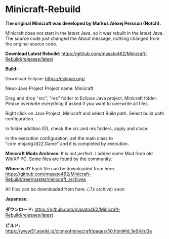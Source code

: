 # Minicraft-Rebuild

<b>The original Minicraft was developed by Markus Alexej Persson (Notch).</b>


Minicraft does not start in the latest Java, so it was rebuilt in the latest Java.
The source code just changed the About message, nothing changed from the original source code.

<b>Download Latest Rebuild:</b>
https://github.com/masato462/Minicraft-Rebuild/releases/latest

<b>Build:</b>

Download Eclipse:
https://eclipse.org/

New>Java Project
Project name: Minicraft

Drag and drop "src", "res" folder to Eclipse Java project, Minicraft folder. Please overwrite everything if asked if you want to overwrite all files.

Right click on Java Project, Minicraft and select Build path.
Select build path configuration.

In folder addition (D), check the src and res folders, apply and close.

In the execution configuration, set the main class to "com.mojang.ld22.Game" and it is completed by execution.

<b>Minicraft Mods Archives:</b>
It is not perfect. I added some Mod from old WinXP PC.
Some files are found by the community.

<b>Where is it?</b>
Each file can be downloaded from here.
https://github.com/masato462/Minicraft-Rebuild/tree/master/minicraft_archives

All files can be downloaded from here. (.7z archive)
soon



<b>Japanese:</b>

<b>ダウンロード:</b>
https://github.com/masato462/Minicraft-Rebuild/releases/latest

<b>ビルド:</b>
https://www51.atwiki.jp/cloneofminecraft/pages/50.html#id_1e644d3e
